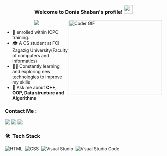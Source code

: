 <h3 align="center">
  Welcome to Donia Shaban's profile!
  <img src="https://media.giphy.com/media/hvRJCLFzcasrR4ia7z/giphy.gif" width="28">
</h3>

<img align="right" src="https://media.giphy.com/media/SWoSkN6DxTszqIKEqv/giphy.gif" alt="Coder GIF" width="300" height="240">

<!-- Typing SVG by DenverCoder1 - https://github.com/DenverCoder1/readme-typing-svg -->
<p align="center">
  <a href="https://github.com/DenverCoder1/readme-typing-svg"><img src="https://readme-typing-svg.herokuapp.com/?lines=Undergraduate%20Software%20Engineer;Always%20learning%20new%20things&font=Fira%20Code&center=true&width=440&height=45&color=f75c7e&vCenter=true&size=22"></a>
</p>

- 🏢 enrolled within ICPC training.
- 🎓 A CS student at FCI Zagazig University(Faculty of computers and informatics)
- 👨‍💻 Constantly learning and exploring new technologies to improve my skills
- 💬 Ask me about <strong>C++, OOP, Data structure and Algorithms </strong>

### Contact Me :

<a href="https://www.linkedin.com/in/donia-shaban-349370301/" target="_blank"><img src="https://img.shields.io/badge/-Donia%20Shaban-0077B5?style=for-the-badge&logo=Linkedin&logoColor=white"/></a>
<a href="https://wa.me/+201144821150" target="_blank"><img src="https://img.shields.io/badge/-Donia%20Shaban-25D366?style=for-the-badge&logo=WhatsApp&logoColor=white"/></a>
<a href="mailto:doniashaban723@gmail.com" target="_blank"><img src="https://img.shields.io/badge/-Donia%20Shaban-EA2328?style=for-the-badge&logo=Gmail&logoColor=red"/></a>

### 🛠 &nbsp;Tech Stack

![HTML](https://img.shields.io/badge/-HTML5-05122A?style=flat&logo=html5)&nbsp;
![CSS](https://img.shields.io/badge/-CSS3-05122A?style=flat&logo=css3)&nbsp;
![Visual Studio](https://img.shields.io/badge/-Visual%20Studio-05122A?style=flat&logo=visual%20studio&logoColor=5C2D91)&nbsp;
![Visual Studio Code](https://img.shields.io/badge/-Visual%20Studio%20Code-05122A?style=flat&logo=visual-studio-code&logoColor=007ACC)&nbsp;


